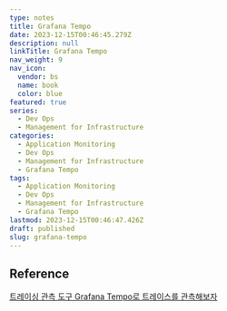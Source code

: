 ```yaml
---
type: notes
title: Grafana Tempo
date: 2023-12-15T00:46:45.279Z
description: null
linkTitle: Grafana Tempo
nav_weight: 9
nav_icon:
  vendor: bs
  name: book
  color: blue
featured: true
series:
  - Dev Ops
  - Management for Infrastructure
categories:
  - Application Monitoring
  - Dev Ops
  - Management for Infrastructure
  - Grafana Tempo
tags:
  - Application Monitoring
  - Dev Ops
  - Management for Infrastructure
  - Grafana Tempo
lastmod: 2023-12-15T00:46:47.426Z
draft: published
slug: grafana-tempo
---
```


## Reference

[트레이싱 관측 도구 Grafana Tempo로 트레이스를 관측해보자](https://nangman14.tistory.com/69)
